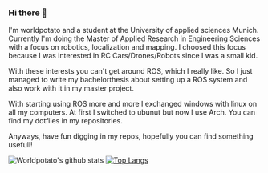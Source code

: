 ### Hi there 👋

I'm worldpotato and a student at the University of applied sciences Munich. Currently I'm doing the Master of Applied Research in Engineering Sciences with a focus on robotics, localization and mapping. I choosed this focus because I was interested in RC Cars/Drones/Robots since I was a small kid.

With these interests you can't get around ROS, which I really like. So I just managed to write my bachelorthesis about setting up a ROS system and also work with it in my master project.

With starting using ROS more and more I exchanged windows with linux on all my computers. At first I switched to ubunut but now I use Arch. You can find my dotfiles in my repositories.

Anyways, have fun digging in my repos, hopefully you can find something usefull!

![Worldpotato's github stats](https://github-readme-stats.vercel.app/api?username=worldpotato&hide_border=true&include_all_commits=true&show_icons=true&bg_color=30,022222,033333&title_color=107371&text_color=b0b0b0&icon_color=a68904) [![Top Langs](https://github-readme-stats.vercel.app/api/top-langs/?username=worldpotato&layout=compact&langs_count=10&hide_border=true&bg_color=30,022222,033333&title_color=107371&text_color=b0b0b0&icon_color=a68904&hide=html,tex)](https://github.com/worldpotato)
